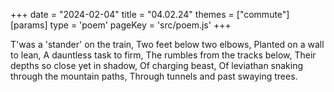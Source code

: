 +++
date = "2024-02-04"
title = "04.02.24"
themes = ["commute"]
[params]
  type = 'poem'
  pageKey = 'src/poem.js'
+++

T'was a 'stander' on the train,
Two feet below two elbows,
Planted on a wall to lean,
A dauntless task to firm,
The rumbles from the tracks below,
Their depths so close yet in shadow,
Of charging beast,
Of leviathan snaking through the mountain paths,
Through tunnels and past swaying trees.
